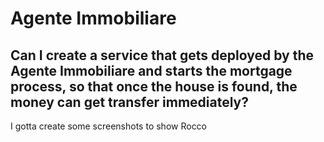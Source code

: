 # Agente Immobiliare

## Can I create a service that gets deployed by the Agente Immobiliare and starts the mortgage process, so that once the house is found, the money can get transfer immediately?

I gotta create some screenshots to show Rocco
